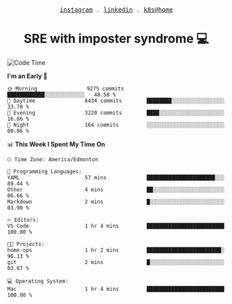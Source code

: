 <p align="center">
  <samp>
    <a href="https://www.instagram.com/lildrunkensmurf/">instagram</a> .
    <a href="https://www.linkedin.com/in/joryirving/">linkedin</a> .
    <a href="https://github.com/joryirving/k3s-home-cluster">k8s@home</a>
  </samp>
</p>

<h1 align="center">
  SRE with imposter syndrome 💻
</h1>

<!--START_SECTION:waka-->
![Code Time](http://img.shields.io/badge/Code%20Time-123%20hrs%2023%20mins-blue)

**I'm an Early 🐤** 

```text
🌞 Morning                9275 commits        ████████████░░░░░░░░░░░░░   48.58 % 
🌆 Daytime                6434 commits        ████████░░░░░░░░░░░░░░░░░   33.70 % 
🌃 Evening                3220 commits        ████░░░░░░░░░░░░░░░░░░░░░   16.86 % 
🌙 Night                  164 commits         ░░░░░░░░░░░░░░░░░░░░░░░░░   00.86 % 
```


📊 **This Week I Spent My Time On** 

```text
🕑︎ Time Zone: America/Edmonton

💬 Programming Languages: 
YAML                     57 mins             ██████████████████████░░░   89.44 % 
Other                    4 mins              ██░░░░░░░░░░░░░░░░░░░░░░░   06.66 % 
Markdown                 2 mins              █░░░░░░░░░░░░░░░░░░░░░░░░   03.90 % 

🔥 Editors: 
VS Code                  1 hr 4 mins         █████████████████████████   100.00 % 

🐱‍💻 Projects: 
home-ops                 1 hr 2 mins         ████████████████████████░   96.13 % 
git                      2 mins              █░░░░░░░░░░░░░░░░░░░░░░░░   03.87 % 

💻 Operating System: 
Mac                      1 hr 4 mins         █████████████████████████   100.00 % 
```


<!--END_SECTION:waka-->